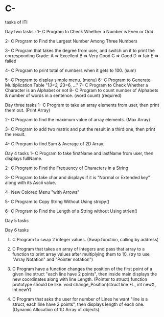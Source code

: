 # C-
tasks of ITI

Day two tasks :
1- C Program to Check Whether a Number is Even or Odd

2- C Program to Find the Largest Number Among Three Numbers

3- C Program that takes the degree from user, and switch on it to print the corresponding Grade:
A => Excellent
B => Very Good
C => Good
D => fair
E => failed

4- C Program to print total of numbers when it gets to 100. (sum)

5- C Program to display simple menu. (menu)
6- C Program to Generate Multiplication Table "1*3=3, 2*3=6, ..."
7- C Program to Check Whether a Character is an Alphabet or not
8- C Program to count number of Alphabets & number of words in a sentence. (word count) (required)

Day three tasks
1- C Program to take an array elements from user, then print them out. (Print Array)

2- C Program to find the maximum value of array elements. (Max Array)

3- C Program to add two matrix and put the result in a third one, then print the result.

4- C Program to find Sum & Average of 2D Array.

Day 4 tasks 
1- C Program to take firstName and lastName from user, then displays fullName.

2- C Program to Find the Frequency of Characters in a String

3- C Program to take char and displays if it is "Normal or Extended key" along with its Ascii value.
 
4- New Colored Menu "with Arrows"

5- C Program to Copy String Without Using strcpy()

6- C Program to Find the Length of a String without Using strlen()

Day 5 tasks

Day 6 tasks
1. C Program to swap 2 integer values. (Swap function, calling by address)


2. C Program that takes an array of integers and pass that array to a function to print array values after multiplying them to 10. 
	(try to use "Array Notation" and "Pointer notation")

3. C Program have a function changes the position of the first point of a given line struct "each line have 2 points", 
	then inside main displays the new coordinates along with line Length. (Pointer to struct)
   	function prototype should be like: 
		void change_Position(struct line *L, int newX, int newY)

4. C Program that asks the user for number of Lines he want "line is a struct, each line have 2 points", 
	then displays length of each one.(Dynamic Allocation of 1D Array of objects)

